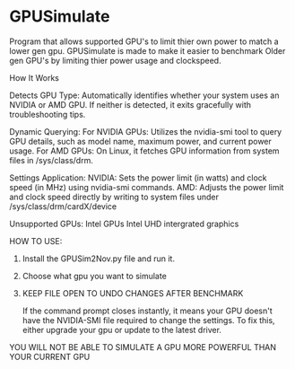 # GPUSimulate
Program that allows supported GPU's to limit thier own power to match a lower gen gpu.
GPUSimulate is made to make it easier to benchmark Older gen GPU's by limiting thier power usage and clockspeed.

How It Works

  Detects GPU Type:
        Automatically identifies whether your system uses an NVIDIA or AMD GPU.
        If neither is detected, it exits gracefully with troubleshooting tips.

   Dynamic Querying:
        For NVIDIA GPUs: Utilizes the nvidia-smi tool to query GPU details, such as model name, maximum power, and current power usage.
        For AMD GPUs: On Linux, it fetches GPU information from system files in /sys/class/drm.

  Settings Application:
        NVIDIA:
            Sets the power limit (in watts) and clock speed (in MHz) using nvidia-smi commands.
        AMD:
            Adjusts the power limit and clock speed directly by writing to system files under /sys/class/drm/cardX/device


  Unsupported GPUs:
  Intel GPUs
  Intel UHD intergrated graphics


  HOW TO USE:
  1. Install the GPUSim2Nov.py file and run it.
  2. Choose what gpu you want to simulate
  3. KEEP FILE OPEN TO UNDO CHANGES AFTER BENCHMARK

     If the command prompt closes instantly, it means your GPU doesn't have the NVIDIA-SMI file required to change the settings.
     To fix this, either upgrade your gpu or update to the latest driver.


YOU WILL NOT BE ABLE TO SIMULATE A GPU MORE POWERFUL THAN YOUR CURRENT GPU
